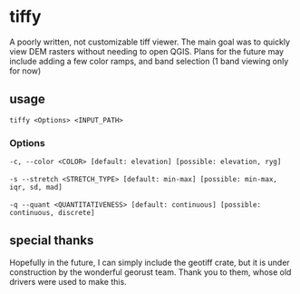 # tiffy
A poorly written, not customizable tiff viewer. The main goal was to quickly view DEM rasters without needing to open QGIS. Plans for the future may include adding a few color ramps, and band selection (1 band viewing only for now)

## usage
```tiffy <Options> <INPUT_PATH>```

### Options
```-c, --color <COLOR> [default: elevation] [possible: elevation, ryg]```
<br><br>
```-s --stretch <STRETCH_TYPE> [default: min-max] [possible: min-max, iqr, sd, mad]```
<br><br>
```-q --quant <QUANTITATIVENESS> [default: continuous] [possible: continuous, discrete]```

## special thanks
Hopefully in the future, I can simply include the geotiff crate, but it is under construction by the wonderful georust team. Thank you to them, whose old drivers were used to make this. 


